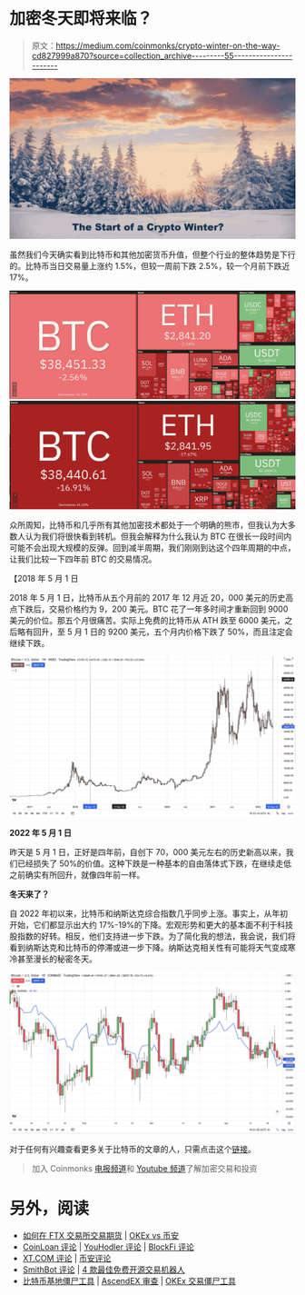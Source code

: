 # 加密冬天即将来临？

> 原文：<https://medium.com/coinmonks/crypto-winter-on-the-way-cd827999a870?source=collection_archive---------55----------------------->

![](img/fe3412833378cdfc4f13d0d1bdf4b222.png)

虽然我们今天确实看到比特币和其他加密货币升值，但整个行业的整体趋势是下行的。比特币当日交易量上涨约 1.5%，但较一周前下跌 2.5%，较一个月前下跌近 17%。

![](img/f62aaf1d9efac4279feae6c8f10b3aad.png)![](img/bff307e4e8fc7ad7a6738fce7a991430.png)

众所周知，比特币和几乎所有其他加密技术都处于一个明确的熊市，但我认为大多数人认为我们将很快看到转机。但我会解释为什么我认为 BTC 在很长一段时间内可能不会出现大规模的反弹。回到减半周期，我们刚刚到达这个四年周期的中点，让我们比较一下四年前 BTC 的交易情况。

【2018 年 5 月 1 日

2018 年 5 月 1 日，比特币从五个月前的 2017 年 12 月近 20，000 美元的历史高点下跌后，交易价格约为 9，200 美元。BTC 花了一年多时间才重新回到 9000 美元的价位。那五个月很痛苦。实际上免费的比特币从 ATH 跌至 6000 美元，之后略有回升，至 5 月 1 日的 9200 美元，五个月内价格下跌了 50%，而且注定会继续下跌。

![](img/50e4a81fd6162342a4cbb1dfbcced938.png)

**2022 年 5 月 1 日**

昨天是 5 月 1 日，正好是四年前，自创下 70，000 美元左右的历史新高以来，我们已经损失了 50%的价值。这种下跌是一种基本的自由落体式下跌，在继续走低之前确实有所回升，就像四年前一样。

**冬天来了？**

自 2022 年初以来，比特币和纳斯达克综合指数几乎同步上涨。事实上，从年初开始，它们都显示出大约 17%-19%的下降。宏观形势和更大的基本面不利于科技股指数的好转。相反，他们支持进一步下跌。为了简化我的想法，我会说，我们将看到纳斯达克和比特币的停滞或进一步下降。纳斯达克相关性有可能将天气变成寒冷甚至漫长的秘密冬天。

![](img/5c7ce520df6fbf5ad894849ab2e79c23.png)

对于任何有兴趣查看更多关于比特币的文章的人，只需点击这个[链接](https://www.thegoldforecast.com/bitcoin)。

> 加入 Coinmonks [电报频道](https://t.me/coincodecap)和 [Youtube 频道](https://www.youtube.com/c/coinmonks/videos)了解加密交易和投资

# 另外，阅读

*   [如何在 FTX 交易所交易期货](https://coincodecap.com/ftx-futures-trading) | [OKEx vs 币安](https://coincodecap.com/okex-vs-binance)
*   [CoinLoan 评论](https://coincodecap.com/coinloan-review) | [YouHodler 评论](/coinmonks/youhodler-4-easy-ways-to-make-money-98969b9689f2) | [BlockFi 评论](https://coincodecap.com/blockfi-review)
*   [XT.COM 评论](https://coincodecap.com/profittradingapp-for-binance) | [币安评论](https://coincodecap.com/xt-com-review)
*   [SmithBot 评论](https://coincodecap.com/smithbot-review) | [4 款最佳免费开源交易机器人](https://coincodecap.com/free-open-source-trading-bots)
*   [比特币基地僵尸工具](/coinmonks/coinbase-bots-ac6359e897f3) | [AscendEX 审查](/coinmonks/ascendex-review-53e829cf75fa) | [OKEx 交易僵尸工具](/coinmonks/okex-trading-bots-234920f61e60)